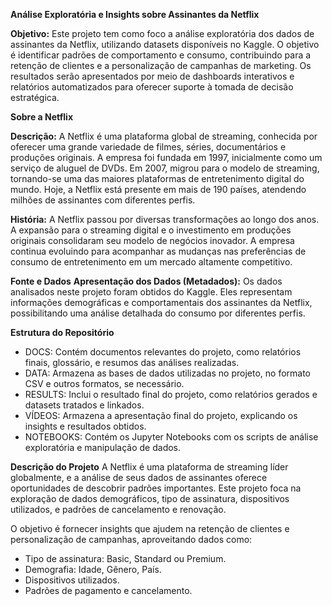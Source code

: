 **Análise Exploratória e Insights sobre Assinantes da Netflix**

**Objetivo:** Este projeto tem como foco a análise exploratória dos dados de assinantes da Netflix, utilizando datasets disponíveis no Kaggle. O objetivo é identificar padrões de comportamento e consumo, contribuindo para a retenção de clientes e a personalização de campanhas de marketing. Os resultados serão apresentados por meio de dashboards interativos e relatórios automatizados para oferecer suporte à tomada de decisão estratégica.


**Sobre a Netflix**

**Descrição:** A Netflix é uma plataforma global de streaming, conhecida por oferecer uma grande variedade de filmes, séries, documentários e produções originais. A empresa foi fundada em 1997, inicialmente como um serviço de aluguel de DVDs. Em 2007, migrou para o modelo de streaming, tornando-se uma das maiores plataformas de entretenimento digital do mundo. Hoje, a Netflix está presente em mais de 190 países, atendendo milhões de assinantes com diferentes perfis.

**História:** A Netflix passou por diversas transformações ao longo dos anos. A expansão para o streaming digital e o investimento em produções originais consolidaram seu modelo de negócios inovador. A empresa continua evoluindo para acompanhar as mudanças nas preferências de consumo de entretenimento em um mercado altamente competitivo.


**Fonte e Dados**
**Apresentação dos Dados (Metadados):** Os dados analisados neste projeto foram obtidos do Kaggle. Eles representam informações demográficas e comportamentais dos assinantes da Netflix, possibilitando uma análise detalhada do consumo por diferentes perfis.


**Estrutura do Repositório**
- DOCS: Contém documentos relevantes do projeto, como relatórios finais, glossário, e resumos das análises realizadas.
- DATA: Armazena as bases de dados utilizadas no projeto, no formato CSV e outros formatos, se necessário.
- RESULTS: Inclui o resultado final do projeto, como relatórios gerados e datasets tratados e linkados.
- VÍDEOS: Armazena a apresentação final do projeto, explicando os insights e resultados obtidos.
- NOTEBOOKS: Contém os Jupyter Notebooks com os scripts de análise exploratória e manipulação de dados.

**Descrição do Projeto**
A Netflix é uma plataforma de streaming líder globalmente, e a análise de seus dados de assinantes oferece oportunidades de descobrir padrões importantes. Este projeto foca na exploração de dados demográficos, tipo de assinatura, dispositivos utilizados, e padrões de cancelamento e renovação.

O objetivo é fornecer insights que ajudem na retenção de clientes e personalização de campanhas, aproveitando dados como:

- Tipo de assinatura: Basic, Standard ou Premium.
- Demografia: Idade, Gênero, País.
- Dispositivos utilizados.
- Padrões de pagamento e cancelamento.


